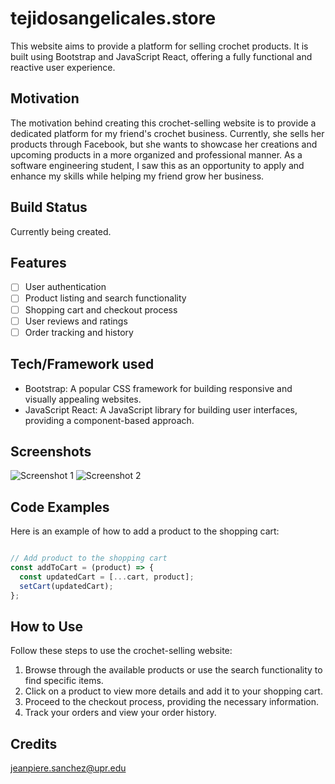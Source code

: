 # tejidosangelicales.store

This website aims to provide a platform for selling crochet products. It is built using Bootstrap and JavaScript React, offering a fully functional and reactive user experience.

## Motivation

The motivation behind creating this crochet-selling website is to provide a dedicated platform for my friend's crochet business. Currently, she sells her products through Facebook, but she wants to showcase her creations and upcoming products in a more organized and professional manner. As a software engineering student, I saw this as an opportunity to apply and enhance my skills while helping my friend grow her business.

## Build Status

Currently being created.

## Features  

- [ ] User authentication
- [ ] Product listing and search functionality
- [ ] Shopping cart and checkout process
- [ ] User reviews and ratings
- [ ] Order tracking and history

## Tech/Framework used

- Bootstrap: A popular CSS framework for building responsive and visually appealing websites.
- JavaScript React: A JavaScript library for building user interfaces, providing a component-based approach.

## Screenshots

![Screenshot 1](screenshots/screenshot1.png)
![Screenshot 2](screenshots/screenshot2.png)

## Code Examples

Here is an example of how to add a product to the shopping cart:

```javascript

// Add product to the shopping cart
const addToCart = (product) => {
  const updatedCart = [...cart, product];
  setCart(updatedCart);
};
```

## How to Use

Follow these steps to use the crochet-selling website:

  1. Browse through the available products or use the search functionality to find specific items.
  2. Click on a product to view more details and add it to your shopping cart.
  3. Proceed to the checkout process, providing the necessary information.
  4. Track your orders and view your order history.

## Credits

<jeanpiere.sanchez@upr.edu>
